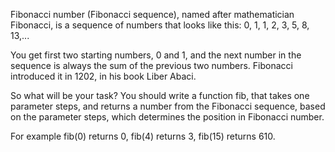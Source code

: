 Fibonacci number (Fibonacci sequence), named after mathematician Fibonacci, 
is a sequence of numbers that looks like this:
0, 1, 1, 2, 3, 5, 8, 13,...

You get first two starting numbers, 0 and 1, and the next number in the sequence is always the sum of the previous two numbers. 
Fibonacci introduced it in 1202, in his book Liber Abaci.

So what will be your task? You should write a function fib, 
that takes one parameter steps, and returns a number from the Fibonacci sequence, based on the parameter steps, 
which determines the position in Fibonacci number.

For example fib(0) returns 0, fib(4) returns 3, fib(15) returns 610.